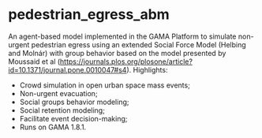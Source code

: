 # pedestrian_egress_abm
An agent-based model implemented in the GAMA Platform to simulate non-urgent pedestrian egress using an extended Social Force Model (Helbing and Molnár) with group behavior based on the model presented by Moussaid et al (https://journals.plos.org/plosone/article?id=10.1371/journal.pone.0010047#s4). 
Highlights:
- Crowd simulation in open urban space mass events;
- Non-urgent evacuation;
- Social groups behavior modeling;
- Social retention modeling;
- Facilitate event decision-making;
- Runs on GAMA 1.8.1.
